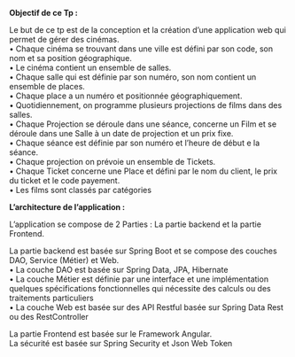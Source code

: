 <b>Objectif de ce Tp : </b> 

Le but de ce tp est de la conception et la création d’une application web qui permet de gérer des cinémas.<br>
•	Chaque cinéma se trouvant dans une ville est défini par son code, son nom et sa position géographique. <br>
•	Le cinéma contient un ensemble de salles.<br>
•	Chaque salle qui est définie par son numéro, son nom contient un ensemble de places.<br>
•	 Chaque place a un numéro et positionnée géographiquement.<br>
•	Quotidiennement, on programme plusieurs projections de films dans des salles.<br>
•	Chaque Projection se déroule dans une séance, concerne un Film et se déroule dans une Salle à un date de projection et un prix fixe.<br>
•	Chaque séance est définie par son numéro et l’heure de début e la séance.<br>
•	Chaque projection on prévoie un ensemble de Tickets.<br>
•	Chaque Ticket concerne une Place et défini par le nom du client, le prix du ticket et le code payement.<br>
•	Les films sont classés par catégories<br>

<b>L’architecture de l’application :</b> 

L’application se compose de 2 Parties : La partie backend et la partie Frontend.<br>

La partie backend est basée sur Spring Boot et se compose des couches DAO, Service (Métier) et Web.<br>
• La couche DAO est basée sur Spring Data, JPA, Hibernate<br>
• La couche Métier est définie par une interface et une implémentation quelques spécifications fonctionnelles qui nécessite des calculs ou des traitements particuliers <br>
• La couche Web est basée sur des API Restful basée sur Spring Data Rest ou des RestController<br>

La partie Frontend est basée sur le Framework Angular.<br>
La sécurité est basée sur Spring Security et Json Web Token
